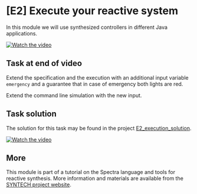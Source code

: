 # [E2] Execute your reactive system

In this module we will use synthesized controllers in different Java applications.

[![Watch the video](https://img.youtube.com/vi/Zu-EL3fSeIM/hqdefault.jpg)](https://www.youtube.com/watch?v=Zu-EL3fSeIM&list=PLGyeoukah9Nbx1QquUmZGdLulFZIsiRlZ&index=13)


## Task at end of video

Extend the specification and the execution with an additional input variable `emergency` and a guarantee that in case of emergency both lights are red.

Extend the command line simulation with the new input.


## Task solution

The solution for this task may be found in the project [E2_execution_solution](../E2_execution_solution).

[![Watch the video](https://img.youtube.com/vi/UKe5NiEISgw/hqdefault.jpg)](https://www.youtube.com/watch?v=UKe5NiEISgw&list=PLGyeoukah9Nbx1QquUmZGdLulFZIsiRlZ&index=14)

## More
This module is part of a tutorial on the Spectra language and tools for reactive synthesis.  More information and materials are available from the [SYNTECH project website](http://smlab.cs.tau.ac.il/syntech/).